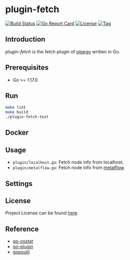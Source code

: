 # plugin-fetch

[![Build Status](https://github.com/pipego/plugin-fetch/workflows/ci/badge.svg?branch=main&event=push)](https://github.com/pipego/plugin-fetch/actions?query=workflow%3Aci)
[![Go Report Card](https://goreportcard.com/badge/github.com/pipego/plugin-fetch)](https://goreportcard.com/report/github.com/pipego/plugin-fetch)
[![License](https://img.shields.io/github/license/pipego/plugin-fetch.svg)](https://github.com/pipego/plugin-fetch/blob/main/LICENSE)
[![Tag](https://img.shields.io/github/tag/pipego/plugin-fetch.svg)](https://github.com/pipego/plugin-fetch/tags)



## Introduction

*plugin-fetch* is the fetch plugin of [pipego](https://github.com/pipego) written in Go.



## Prerequisites

- Go >= 1.17.0



## Run

```bash
make lint
make build
./plugin-fetch-test
```



## Docker



## Usage

- `plugin/localhost.go`: Fetch node info from localhost.
- `plugin/metalflow.go`: Fetch node info from [metalflow](https://github.com/devops-metalflow).



## Settings



## License

Project License can be found [here](LICENSE).



## Reference

- [go-osstat](https://github.com/mackerelio/go-osstat)
- [go-plugin](https://github.com/hashicorp/go-plugin)
- [gopsutil](https://github.com/shirou/gopsutil)
